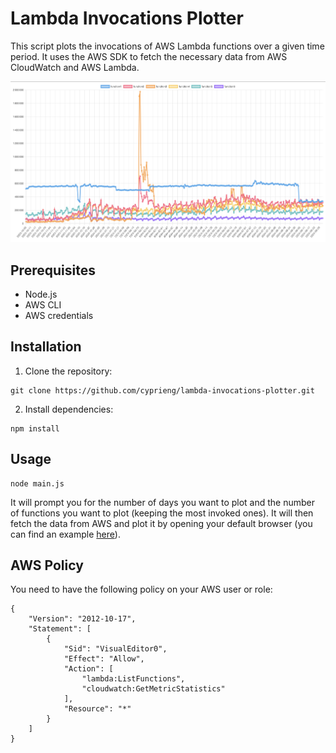 # Lambda Invocations Plotter

This script plots the invocations of AWS Lambda functions over a given time period. It uses the AWS SDK to fetch the necessary data from AWS CloudWatch and AWS Lambda.

![example](example/example.png)

## Prerequisites

- Node.js
- AWS CLI
- AWS credentials

## Installation

1. Clone the repository:

```
git clone https://github.com/cyprieng/lambda-invocations-plotter.git
```

2. Install dependencies:

```
npm install
```

## Usage

```
node main.js
```

It will prompt you for the number of days you want to plot and the number of functions you want to plot (keeping the most invoked ones).
It will then fetch the data from AWS and plot it by opening your default browser (you can find an example [here](example/example.html)).

## AWS Policy

You need to have the following policy on your AWS user or role:

```
{
    "Version": "2012-10-17",
    "Statement": [
        {
            "Sid": "VisualEditor0",
            "Effect": "Allow",
            "Action": [
                "lambda:ListFunctions",
                "cloudwatch:GetMetricStatistics"
            ],
            "Resource": "*"
        }
    ]
}
```
